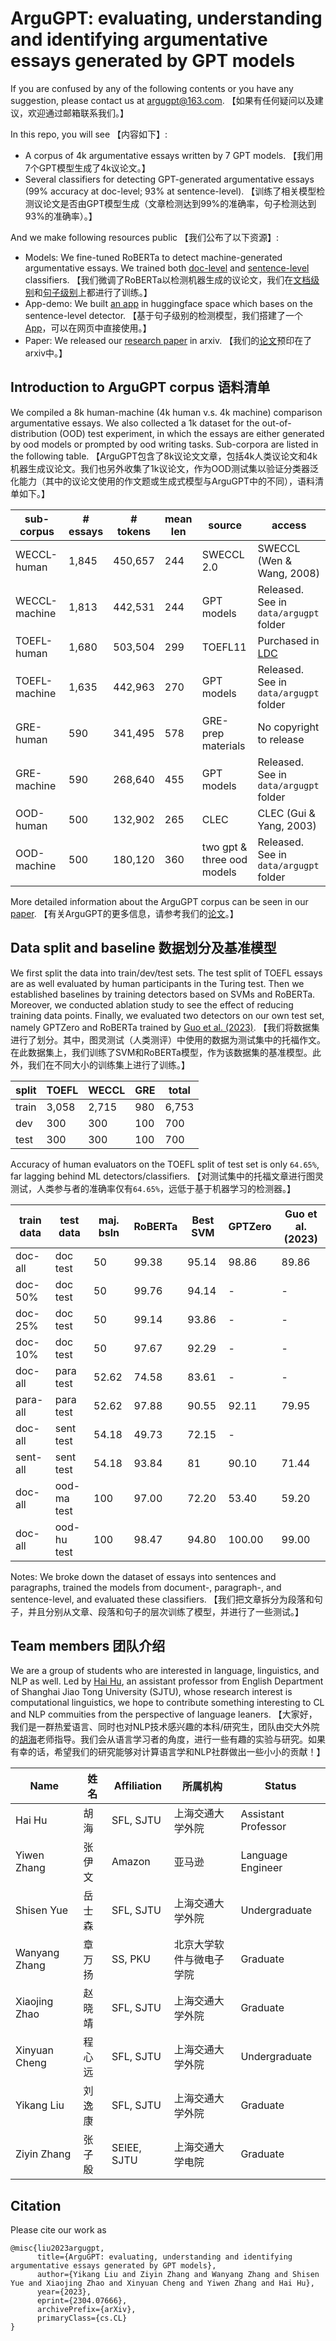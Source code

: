 # ArguGPT: evaluating, understanding and identifying argumentative essays generated by GPT models

If you are confused by any of the following contents or you have any suggestion, please contact us at argugpt@163.com. 【如果有任何疑问以及建议，欢迎通过邮箱联系我们。】

In this repo, you will see 【内容如下】:

- A corpus of 4k argumentative essays written by 7 GPT models. 【我们用7个GPT模型生成了4k议论文。】
- Several classifiers for detecting GPT-generated argumentative essays (99% accuracy at doc-level; 93% at sentence-level). 【训练了相关模型检测议论文是否由GPT模型生成（文章检测达到99%的准确率，句子检测达到93%的准确率）。】

And we make following resources public 【我们公布了以下资源】:

- Models: We fine-tuned RoBERTa to detect machine-generated argumentative essays. We trained both [doc-level](https://huggingface.co/SJTU-CL/RoBERTa-large-ArguGPT) and [sentence-level](https://huggingface.co/SJTU-CL/RoBERTa-large-ArguGPT-sent) classifiers. 【我们微调了RoBERTa以检测机器生成的议论文，我们在[文档级别](https://huggingface.co/SJTU-CL/RoBERTa-large-ArguGPT)和[句子级别](https://huggingface.co/SJTU-CL/RoBERTa-large-ArguGPT-sent)上都进行了训练。】
- App-demo: We built [an app](https://huggingface.co/spaces/SJTU-CL/argugpt-detector) in huggingface space which bases on the sentence-level detector. 【基于句子级别的检测模型，我们搭建了一个[App](https://huggingface.co/spaces/SJTU-CL/argugpt-detector)，可以在网页中直接使用。】
- Paper: We released our [research paper](https://arxiv.org/abs/2304.07666) in arxiv. 【我们的[论文](https://arxiv.org/abs/2304.07666)预印在了arxiv中。】


## Introduction to ArguGPT corpus 语料清单

We compiled a 8k human-machine (4k human v.s. 4k machine) comparison argumentative essays. We also collected a 1k dataset for the out-of-distribution (OOD) test experiment, in which the essays are either generated by ood models or prompted by ood writing tasks. Sub-corpora are listed in the following table. 【ArguGPT包含了8k议论文文章，包括4k人类议论文和4k机器生成议论文。我们也另外收集了1k议论文，作为OOD测试集以验证分类器泛化能力（其中的议论文使用的作文题或生成式模型与ArguGPT中的不同），语料清单如下。】

| sub-corpus    | # essays | # tokens | mean len | source                     | access                                                       |
|---------------|----------|----------|----------|----------------------------|--------------------------------------------------------------|
| WECCL-human   | 1,845    | 450,657  | 244      | SWECCL 2.0                 | SWECCL (Wen & Wang, 2008)                                    |
| WECCL-machine | 1,813    | 442,531  | 244      | GPT models                 | Released. See in `data/argugpt` folder                       |
| TOEFL-human   | 1,680    | 503,504  | 299      | TOEFL11                    | Purchased in [LDC](https://catalog.ldc.upenn.edu/LDC2014T06) |
| TOEFL-machine | 1,635    | 442,963  | 270      | GPT models                 | Released. See in `data/argugpt` folder                       |
| GRE-human     | 590      | 341,495  | 578      | GRE-prep materials         | No copyright to release                                      |
| GRE-machine   | 590      | 268,640  | 455      | GPT models                 | Released. See in `data/argugpt` folder                       |
| OOD-human     | 500      | 132,902  | 265      | CLEC                       | CLEC (Gui & Yang, 2003)                                      |
| OOD-machine   | 500      | 180,120  | 360      | two gpt & three ood models | Released. See in `data/argugpt` folder                       |

More detailed information about the ArguGPT corpus can be seen in our [paper](https://arxiv.org/abs/2304.07666). 【有关ArguGPT的更多信息，请参考我们的[论文](https://arxiv.org/abs/2304.07666)。】


## Data split and baseline 数据划分及基准模型

We first split the data into train/dev/test sets. The test split of TOEFL essays are as well evaluated by human participants in the Turing test. Then we established baselines by training detectors based on SVMs and RoBERTa. Moreover, we conducted ablation study to see the effect of reducing training data points. Finally, we evaluated two detectors on our own test set, namely GPTZero and RoBERTa trained by [Guo et al. (2023)](https://github.com/Hello-SimpleAI/chatgpt-comparison-detection). 【我们将数据集进行了划分。其中，图灵测试（人类测评）中使用的数据为测试集中的托福作文。在此数据集上，我们训练了SVM和RoBERTa模型，作为该数据集的基准模型。此外，我们在不同大小的训练集上进行了训练。】


| split | TOEFL | WECCL | GRE | total |
|-------|-------|-------|-----|-------|
| train | 3,058 | 2,715 | 980 | 6,753 |
| dev   | 300   | 300   | 100 | 700   |
| test  | 300   | 300   | 100 | 700   |


Accuracy of human evaluators on the TOEFL split of test set is only `64.65%`, far lagging behind ML detectors/classifiers. 【对测试集中的托福文章进行图灵测试，人类参与者的准确率仅有`64.65%`，远低于基于机器学习的检测器。】


| train data | test data    | maj. bsln | RoBERTa | Best SVM | GPTZero | Guo et al. (2023) |
|------------|--------------|-----------|---------|----------|---------|-------------------|
| doc-all    | doc test     | 50        | 99.38   | 95.14    | 98.86   | 89.86             |
| doc-50%    | doc test     | 50        | 99.76   | 94.14    | -       | -                 |
| doc-25%    | doc test     | 50        | 99.14   | 93.86    | -       | -                 |
| doc-10%    | doc test     | 50        | 97.67   | 92.29    | -       | -                 |
| doc-all    | para test    | 52.62     | 74.58   | 83.61    | -       | -                 |
| para-all   | para test    | 52.62     | 97.88   | 90.55    | 92.11   | 79.95             |
| doc-all    | sent test    | 54.18     | 49.73   | 72.15    | -       |                   |
| sent-all   | sent test    | 54.18     | 93.84   | 81       | 90.10   | 71.44             |
| doc-all    | ood-ma test  | 100       | 97.00   | 72.20    | 53.40   | 59.20             |
| doc-all    | ood-hu test  | 100       | 98.47   | 94.80    | 100.00  | 99.00             |


Notes: We broke down the dataset of essays into sentences and paragraphs, trained the models from document-, paragraph-, and sentence-level, and evaluated these classifiers. 【我们把文章拆分为段落和句子，并且分别从文章、段落和句子的层次训练了模型，并进行了一些测试。】

## Team members 团队介绍

We are a group of students who are interested in language, linguistics, and NLP as well. Led by [Hai Hu](https://huhailinguist.github.io/), an assistant professor from English Department of Shanghai Jiao Tong University (SJTU), whose research interest is computational linguistics, we hope to contribute something interesting to CL and NLP commuities from the perspective of language leaners.  【大家好，我们是一群热爱语言、同时也对NLP技术感兴趣的本科/研究生，团队由交大外院的[胡海](https://huhailinguist.github.io/)老师指导。我们会从语言学习者的角度，进行一些有趣的实验与研究。如果有幸的话，希望我们的研究能够对计算语言学和NLP社群做出一些小小的贡献！】


| Name          | 姓名           | Affiliation | 所属机构       | Status              |
|---------------|---------------|-------------|---------------|---------------------|
| Hai Hu        | 胡海           | SFL, SJTU   | 上海交通大学外院 | Assistant Professor |
| Yiwen Zhang   | 张伊文         | Amazon      | 亚马逊         | Language Engineer   |
| Shisen Yue    | 岳士森         | SFL, SJTU   | 上海交通大学外院 | Undergraduate       |
| Wanyang Zhang | 章万扬         | SS, PKU     | 北京大学软件与微电子学院 | Graduate       |
| Xiaojing Zhao | 赵晓靖         | SFL, SJTU   | 上海交通大学外院 | Graduate            |
| Xinyuan Cheng | 程心远         | SFL, SJTU   | 上海交通大学外院 | Undergraduate       |
| Yikang Liu    | 刘逸康         | SFL, SJTU   | 上海交通大学外院 | Graduate       |
| Ziyin Zhang   | 张子殷         | SEIEE, SJTU | 上海交通大学电院 | Graduate       |


## Citation

Please cite our work as  

```
@misc{liu2023argugpt,
      title={ArguGPT: evaluating, understanding and identifying argumentative essays generated by GPT models}, 
      author={Yikang Liu and Ziyin Zhang and Wanyang Zhang and Shisen Yue and Xiaojing Zhao and Xinyuan Cheng and Yiwen Zhang and Hai Hu},
      year={2023},
      eprint={2304.07666},
      archivePrefix={arXiv},
      primaryClass={cs.CL}
}

```
